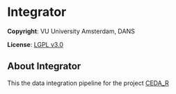 
# Integrator
**Copyright**: VU University Amsterdam, DANS

**License**: [LGPL v3.0](http://www.gnu.org/licenses/lgpl.html)

## About Integrator

This the data integration pipeline for the project [CEDA_R](http://www.cedar-project.nl/)

